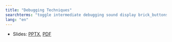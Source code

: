 ```yaml
---
title: "Debugging Techniques"
searchterms: "toggle intermediate debugging sound display brick_buttons debugging_techniques"
lang: "en"
---
```

 <ul>
 <li class="ng-binding">Slides:
 <a href="ProgrammingLessons/intermediate/Debug.pptx">PPTX</a>,
 <a href="ProgrammingLessons/intermediate/Debug.pdf">PDF</a>
 </li>
 </ul>
